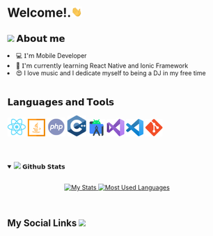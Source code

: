 <h1> Welcome!.<img src="https://github.com/NZNBS/NZNBS/blob/main/assets/Hi.gif" width="25"></h1>

<h2> <img src="https://emoji.gg/assets/emoji/7279-vibecat.gif" width="24"/> 𝗔𝗯𝗼𝘂𝘁 𝗺𝗲 </h2>

<li> 💻 𝖨'𝗆 Mobile Developer </li>
<li> 🧠 𝖨'𝗆 𝖼𝗎𝗋𝗋𝖾𝗇𝗍𝗅𝗒 𝗅𝖾𝖺𝗋𝗇𝗂𝗇𝗀 React Native and Ionic Framework </li>
<li> 😍 I love music and I dedicate myself to being a DJ in my free time </li>

<br/>
<h2>𝗟𝗮𝗻𝗴𝘂𝗮𝗴𝗲𝘀 𝗮𝗻𝗱 𝗧𝗼𝗼𝗹𝘀</h2>
<code><img width="43" src="https://github.com/NZNBS/NZNBS/blob/main/assets/React.svg"></code>
<code><img width="40" src="https://github.com/NZNBS/NZNBS/blob/main/assets/java-svgrepo-com.svg"></code>
<code><img width="43" src="https://github.com/NZNBS/NZNBS/blob/main/assets/php-svgrepo-com.svg"></code>
<code><img width="43" src="https://github.com/NZNBS/NZNBS/blob/main/assets/c.svg"></code>
<code><img width="40" src="https://github.com/NZNBS/NZNBS/blob/main/assets/android-studio.svg"></code>
<code><img width="40" src="https://github.com/NZNBS/NZNBS/blob/main/assets/visual-studio-svgrepo-com.svg"></code>
<code><img width="40" src="https://github.com/NZNBS/NZNBS/blob/main/assets/visual-studio-code-svgrepo-com.svg"></code>
<code><img width="40" src="https://github.com/NZNBS/NZNBS/blob/main/assets/git.svg"></code>

<br/>
<br/>

#

<details open="">
<summary>
  <img src="https://media.giphy.com/media/cj87CxfRtrUifF3Ryk/giphy.gif" height="25">
  <span>𝗚𝗶𝘁𝗵𝘂𝗯 𝗦𝘁𝗮𝘁𝘀</span>
</summary>
<br>

<p align="center">
  <a href="https://github.com/NZNBS" target="_blank">
    <img width="400em" src="https://github-readme-stats.vercel.app/api?username=NZNBS&show_icons=true&theme=react" alt="My Stats" />
    <img width="335em" src="https://github-readme-stats.vercel.app/api/top-langs/?username=NZNBS&layout=compact&theme=react" alt="Most Used Languages" />
  </a>
</p>
</details>
<br>

<h2>
  My Social Links
  <a target="_blank">
    <img src="https://media.tenor.com/images/22f42c11b612b041b4038573dca18a2d/tenor.gif" height="25px" style="max-width:100%;">
  </a>
</h2>
<br/>

